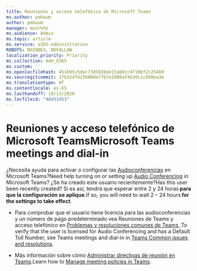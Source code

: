 ```yaml
---
title: Reuniones y acceso telefónico de Microsoft Teams
ms.author: pebaum
author: pebaum
manager: mnirkhe
ms.audience: Admin
ms.topic: article
ms.service: o365-administration
ROBOTS: NOINDEX, NOFOLLOW
localization_priority: Priority
ms.collection: Adm_O365
ms.custom: ''
ms.openlocfilehash: 451695c5dec738503bde15a0dcc4f10bf2c25469
ms.sourcegitcommit: 1fb324fd156008e77b7e2008af4b3dc1c0d0ea3e
ms.translationtype: HT
ms.contentlocale: es-ES
ms.lasthandoff: 10/13/2020
ms.locfileid: "48451453"
---
```

# <a name="microsoft-teams-meetings-and-dial-in"></a><span data-ttu-id="a6897-102">Reuniones y acceso telefónico de Microsoft Teams</span><span class="sxs-lookup"><span data-stu-id="a6897-102">Microsoft Teams meetings and dial-in</span></span>

<span data-ttu-id="a6897-103">¿Necesita ayuda para activar o configurar las [Audioconferencias](https://docs.microsoft.com/microsoftteams/audio-conferencing-in-office-365) en Microsoft Teams?</span><span class="sxs-lookup"><span data-stu-id="a6897-103">Need help turning on or setting up [Audio Conferencing](https://docs.microsoft.com/microsoftteams/audio-conferencing-in-office-365) in Microsoft Teams?</span></span> <span data-ttu-id="a6897-104">¿Se ha creado este usuario recientemente?</span><span class="sxs-lookup"><span data-stu-id="a6897-104">Has this user been recently created?</span></span> <span data-ttu-id="a6897-105">Si es así, tendrá que esperar entre 2 y 24 horas **para que la configuración se aplique**.</span><span class="sxs-lookup"><span data-stu-id="a6897-105">If so, you will need to wait 2 – 24 hours **for the settings to take effect**.</span></span>

- <span data-ttu-id="a6897-106">Para comprobar que el usuario tiene licencia para las audioconferencias y un número de pago predeterminado vea Reuniones de Teams y acceso telefónico en [ Problemas y resoluciones comunes de Teams ](https://docs.microsoft.com/microsoftteams/known-issues).</span><span class="sxs-lookup"><span data-stu-id="a6897-106">To verify that the user is licensed for Audio Conferencing and has a Default Toll Number, see Teams meetings and dial-in in [Teams Common issues and resolutions](https://docs.microsoft.com/microsoftteams/known-issues).</span></span>

- <span data-ttu-id="a6897-107">Más información sobre cómo [Administrar directivas de reunión en Teams](https://docs.microsoft.com/microsoftteams/meeting-policies-in-teams).</span><span class="sxs-lookup"><span data-stu-id="a6897-107">Learn how to [Manage meeting policies in Teams](https://docs.microsoft.com/microsoftteams/meeting-policies-in-teams).</span></span> 

